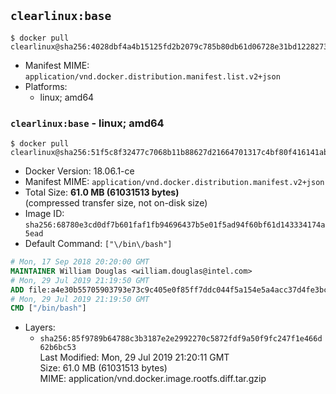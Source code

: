 ## `clearlinux:base`

```console
$ docker pull clearlinux@sha256:4028dbf4a4b15125fd2b2079c785b80db61d06728e31bd1228273efdb42b037d
```

-	Manifest MIME: `application/vnd.docker.distribution.manifest.list.v2+json`
-	Platforms:
	-	linux; amd64

### `clearlinux:base` - linux; amd64

```console
$ docker pull clearlinux@sha256:51f5c8f32477c7068b11b88627d21664701317c4bf80f416141ab30d26e86c9d
```

-	Docker Version: 18.06.1-ce
-	Manifest MIME: `application/vnd.docker.distribution.manifest.v2+json`
-	Total Size: **61.0 MB (61031513 bytes)**  
	(compressed transfer size, not on-disk size)
-	Image ID: `sha256:68780e3cd0df7b601faf1fb94696437b5e01f5ad94f60bf61d143334174a5ead`
-	Default Command: `["\/bin\/bash"]`

```dockerfile
# Mon, 17 Sep 2018 20:20:00 GMT
MAINTAINER William Douglas <william.douglas@intel.com>
# Mon, 29 Jul 2019 21:19:50 GMT
ADD file:a4e30b55705903793e73c9c405e0f85ff7ddc044f5a154e5a4acc37d4fe3bc9a in / 
# Mon, 29 Jul 2019 21:19:50 GMT
CMD ["/bin/bash"]
```

-	Layers:
	-	`sha256:85f9789b64788c3b3187e2e2992270c5872fdf9a50f9fc247f1e466d62b6bc53`  
		Last Modified: Mon, 29 Jul 2019 21:20:11 GMT  
		Size: 61.0 MB (61031513 bytes)  
		MIME: application/vnd.docker.image.rootfs.diff.tar.gzip
